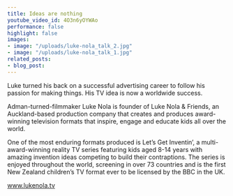 ```yaml
---
title: Ideas are nothing
youtube_video_id: 4O3n6yOYWAo
performance: false
highlight: false
images:
- image: "/uploads/luke-nola_talk_2.jpg"
- image: "/uploads/luke-nola_talk_1.jpg"
related_posts:
- blog_post: 
---
```


Luke turned his back on a successful advertising career to follow his passion for making things. His TV idea is now a worldwide success.

Adman-turned-filmmaker Luke Nola is founder of Luke Nola & Friends, an Auckland-based production company that creates and produces award-winning television formats that inspire, engage and educate kids all over the world.

One of the most enduring formats produced is Let’s Get Inventin’, a multi-award-winning reality TV series featuring kids aged 8-14 years with amazing invention ideas competing to build their contraptions. The series is enjoyed throughout the world, screening in over 73 countries and is the first New Zealand children’s TV format ever to be licensed by the BBC in the UK.

www.lukenola.tv
